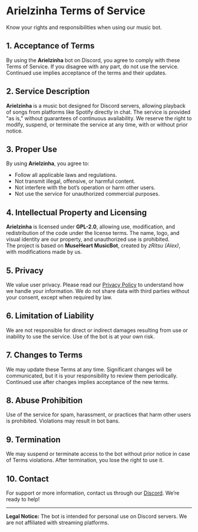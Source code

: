 # Arielzinha Terms of Service  

Know your rights and responsibilities when using our music bot.  

## 1. Acceptance of Terms  
By using the **Arielzinha** bot on Discord, you agree to comply with these Terms of Service. If you disagree with any part, do not use the service. Continued use implies acceptance of the terms and their updates.  

## 2. Service Description  
**Arielzinha** is a music bot designed for Discord servers, allowing playback of songs from platforms like Spotify directly in chat. The service is provided "as is," without guarantees of continuous availability. We reserve the right to modify, suspend, or terminate the service at any time, with or without prior notice.  

## 3. Proper Use  
By using **Arielzinha**, you agree to:  
- Follow all applicable laws and regulations.  
- Not transmit illegal, offensive, or harmful content.  
- Not interfere with the bot’s operation or harm other users.  
- Not use the service for unauthorized commercial purposes.  

## 4. Intellectual Property and Licensing  
**Arielzinha** is licensed under **GPL-2.0**, allowing use, modification, and redistribution of the code under the license terms. The name, logo, and visual identity are our property, and unauthorized use is prohibited.  
The project is based on **MuseHeart MusicBot**, created by *zRitsu (Alex)*, with modifications made by us.  

## 5. Privacy  
We value user privacy. Please read our [Privacy Policy](https://github.com/DEVenur/Arielzinha-Docs/blob/main/pol%C3%ADtica-de-privacidade.md) to understand how we handle your information. We do not share data with third parties without your consent, except when required by law.  

## 6. Limitation of Liability  
We are not responsible for direct or indirect damages resulting from use or inability to use the service. Use of the bot is at your own risk.  

## 7. Changes to Terms  
We may update these Terms at any time. Significant changes will be communicated, but it is your responsibility to review them periodically. Continued use after changes implies acceptance of the new terms.  

## 8. Abuse Prohibition  
Use of the service for spam, harassment, or practices that harm other users is prohibited. Violations may result in bot bans.  

## 9. Termination  
We may suspend or terminate access to the bot without prior notice in case of Terms violations. After termination, you lose the right to use it.  

## 10. Contact  
For support or more information, contact us through our [Discord](https://dcserver.link/brasilpokedrink). We’re ready to help!  

---

**Legal Notice:** The bot is intended for personal use on Discord servers. We are not affiliated with streaming platforms.
